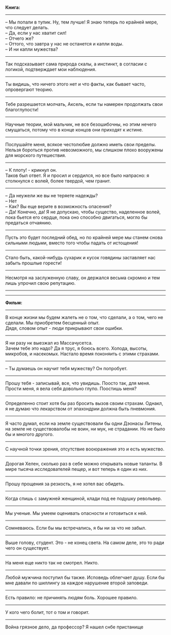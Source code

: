 **Книга:**
***
&ndash; Мы попали в тупик. Ну, тем лучше! Я знаю теперь по крайней мере, что следует делать.  
&ndash; Да, если у нас хватит сил!  
&ndash; Отчего же?  
&ndash; Оттого, что завтра у нас не останется и капли воды.  
&ndash; И ни капли мужества?
***
Так подсказывает сама природа скалы, а инстинкт, в согласии с логикой, подтверждает мои наблюдения.
***
Ты видишь, что ничего этого нет и что факты, как бывает часто, опровергают теорию.
***
Тебе разрешается молчать, Аксель, если ты намерен продолжать свои благоглупости!
***
Научные теории, мой мальчик, не все безошибочны, но этим нечего смущаться, потому что в конце концов они приходят к истине.
***
Послушайте меня, всякое честолюбие должно иметь свои пределы. Нельзя бороться против невозможного, мы слишком плохо вооружены для морского путешествия.
***
&ndash; К плоту! - крикнул он.  
Таков был ответ. Я и просил и сердился, но все было напрасно: я столкнулся с волей, более твердой, чем гранит.
***
&ndash; Да неужели же вы не теряете надежды?  
&ndash; Нет  
&ndash; Как? Вы еще верите в возможность опасения?  
&ndash; Да! Конечно, да! Я не допускаю, чтобы существо, наделенное волей, пока бьется его сердце, пока оно способно двигаться, могло бы предаться отчаянию.
***
Пусть это будет последний обед, но по крайней мере мы станем снова сильными людьми, вместо того чтобы падать от истощения!
***
Стало быть, какой-нибудь сухарик и кусок говядины заставляет нас забыть прошлые горести!
***
Несмотря на заслуженную славу, он держался весьма скромно и тем лишь упрочил свою репутацию.
***
***
**Фильм:**
***
В конце жизни мы будем жалеть не о том, что сделали, а о том, чего не сделали. Мы приобретем бесценный опыт.  
Дядя, словом опыт - люди прикрывают свои ошибки.
***
Я ни разу нк выезжал из Массачусетса.  
Зачем тебе это надо? Да я трус, я боюсь всего. Холода, высоты, микробов, и насекомых. Настало время поконяить с этими страхами.
***
&ndash; Ты думаешь он научит тебя мужеству? Он попробует.
***
Прошу тебя - записывай, все, что увидишь. Поосто так, для меня.  
Прости меня, я вела себя довольно глупо. Поостишь меня?
***
Определенно стоит хотя бы раз бросить вызов своим страхам. Однакл, я не думаю что лекарством от эпахондрии должна быть пневмония.
***
Я часто думал, если на земле существовали бы одни Дэонасы Литены, на земле не существовалобы не воин, ни мук, не страдании. Но не было бы и многого другого.
***
С научной точки зрения, отсутствие вооюражения это и есть мужество.
***
Дорогая Хелен, сколько раз в себе можно открывать новые таланты. В мире тысяча исследователей пещер, и вот теперь я один из них.
***
Прошу прощения за резкость, я не хотел вас обидеть.
***
Когда спишь с замужней женщиной, клади под ее подушку револьвер.
***
Мы ученые. Мы умеем оценивать опасности и готовиться к ней.
***
Сомневаюсь. Если бы мы встречались, я бы ни за что не забыл.
***
Выше голову, студент. Это - не конец света. На самом деле, это то ради чего он существует.
***
На меня еще никто так не смотрел. Никто.
***
Любой мужчина поступил бы также. Исповедь облегчает душу. Если бы мне давали по шиллингу за каждое нарушение второй заповеди.
***
Есть правило: не причинять людям боль. Хорошее правило.
***
У кого чего болит, тот о том и говорит.
***
Война грязное дело, да профессор? Я нашел снбе пристанище

